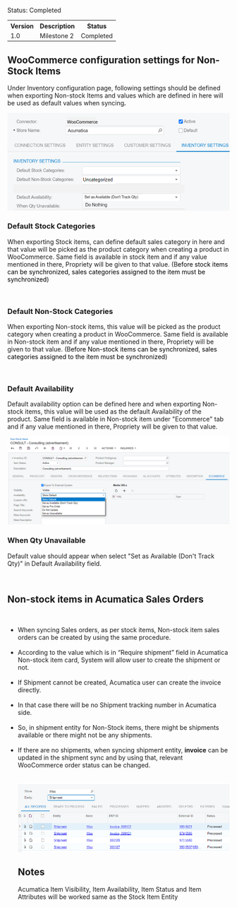 <p>Status: Completed</p>
<table>
<tbody>
<tr>
<th>Version</th>
<th>Description</th>
<th>Status</th></tr>
<tr>
<td>1.0</td>
<td>Milestone 2</td>
<td>Completed</td></tr></tbody></table>
<h2>WooCommerce configuration settings for Non-Stock Items</h2>
<p>Under Inventory configuration page, following settings should be defined when exporting Non-stock Items and values which are defined in here will be used as default values when syncing<strong><em>.</em></strong></p>

![Screenshot](/Specifications/Spec%20Images/NonStock1.png)

<h3>Default Stock Categories</h3>
<p>When exporting Stock items, can define default sales category in here and that value will be picked as the product category when creating a product in WooCommerce.&nbsp;Same field is available in stock item and if any value mentioned in there, Propriety will be given to that value. (B<span style="color: rgb(0,0,0);">efore stock items can be synchronized, sales categories assigned to the item must be synchronized</span>)</p>
<p>&nbsp;</p>
<h3><strong>Default Non-Stock Categories</strong></h3>
<p>When exporting Non-stock items, this value will be picked as the product category when creating a product in WooCommerce.&nbsp;Same field is available in Non-stock item and if any value mentioned in there, Propriety will be given to that value. (B<span style="color: rgb(0,0,0);">efore Non-stock items can be synchronized, sales categories assigned to the item must be synchronized</span>)</p>
<p>&nbsp;</p>
<h3>Default Availability</h3>
<p>Default availability option can be defined here and when exporting Non-stock items, this value will be used as the default Availability of the product.&nbsp;Same field is available in Non-stock item under &quot;Ecommerce&quot; tab and if any value mentioned in there, Propriety will be given to that value.</p>

![Screenshot](/Specifications/Spec%20Images/NonStock2.png)

<h3>When Qty Unavailable</h3>
<p>Default value should appear when select &quot;Set as Available (Don't Track Qty)&quot; in Default Availability field.</p>
<p>&nbsp;</p>
<h2>Non-stock items in Acumatica Sales Orders</h2>
<p>&nbsp;</p>
<ul>
<li>When syncing Sales orders, as per stock items, Non-stock item sales orders can be created by using the same procedure.<br /><br /></li>
<li>According to the value which is in &ldquo;Require shipment&rdquo; field in Acumatica Non-stock item card, System will allow user to create the shipment or not.<br /><br /></li>
<li>If Shipment cannot be created, Acumatica user can create the invoice directly.<br /><br /></li>
<li>In that case there will be no Shipment tracking number in Acumatica side.<br /><br /></li>
<li>So, in shipment entity for Non-Stock items, there might be shipments available or there might not be any shipments.<br /><br /></li>
<li>If there are no shipments, when syncing shipment entity, <strong>invoice</strong> can be updated in the shipment sync and by using that, relevant WooCommerce order status can be changed.<br /><br />
  
  ![Screenshot](/Specifications/Spec%20Images/NonStock3.png)
  
<h2><strong>Notes</strong></h2>
<p>Acumatica Item Visibility,&nbsp;Item Availability,&nbsp;Item Status and&nbsp;Item Attributes will be worked same as the Stock Item Entity</p>


